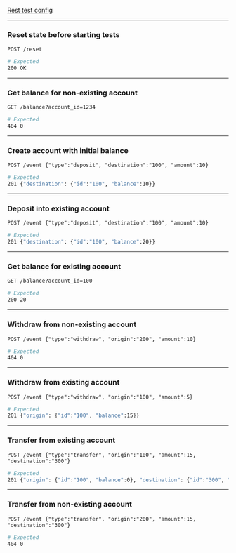 [Rest test config](requests-expects.http)


----
### Reset state before starting tests

```http
POST /reset
```


```sh
# Expected
200 OK
```


----
### Get balance for non-existing account

```http
GET /balance?account_id=1234
```


```sh
# Expected
404 0
```


----
### Create account with initial balance

```http
POST /event {"type":"deposit", "destination":"100", "amount":10}
```


```sh
# Expected
201 {"destination": {"id":"100", "balance":10}}
```


----
### Deposit into existing account

```http
POST /event {"type":"deposit", "destination":"100", "amount":10}
```


```sh
# Expected
201 {"destination": {"id":"100", "balance":20}}
```


----
### Get balance for existing account

```http
GET /balance?account_id=100
```

```sh
# Expected
200 20
```

----
### Withdraw from non-existing account

```http
POST /event {"type":"withdraw", "origin":"200", "amount":10}
```

```sh
# Expected
404 0
```

----
### Withdraw from existing account

```http
POST /event {"type":"withdraw", "origin":"100", "amount":5}
```

```sh
# Expected
201 {"origin": {"id":"100", "balance":15}}
```

----
### Transfer from existing account

```http
POST /event {"type":"transfer", "origin":"100", "amount":15, "destination":"300"}
```

```sh
# Expected
201 {"origin": {"id":"100", "balance":0}, "destination": {"id":"300", "balance":15}}
```

----
### Transfer from non-existing account

```http
POST /event {"type":"transfer", "origin":"200", "amount":15, "destination":"300"}
```

```sh
# Expected
404 0
```

